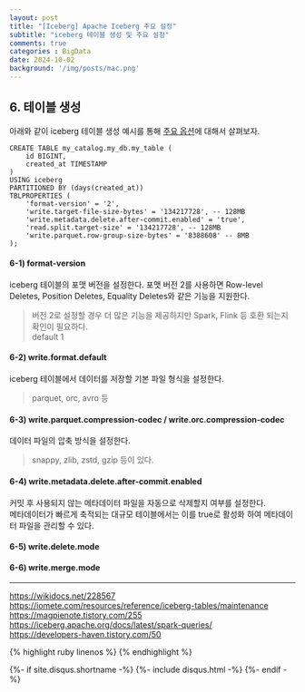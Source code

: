 ```yaml
---
layout: post
title: "[Iceberg] Apache Iceberg 주요 설정"
subtitle: "iceberg 테이블 생성 및 주요 설정" 
comments: true
categories : BigData
date: 2024-10-02
background: '/img/posts/mac.png'
---
```



## 6. 테이블 생성

아래와 같이 iceberg 테이블 생성 예시를 통해 
[주요 옵션](https://iceberg.apache.org/docs/latest/configuration/#reserved-table-properties)에 대해서 살펴보자.  

```
CREATE TABLE my_catalog.my_db.my_table (
    id BIGINT,
    created_at TIMESTAMP
)
USING iceberg
PARTITIONED BY (days(created_at))
TBLPROPERTIES (
    'format-version' = '2',  
    'write.target-file-size-bytes' = '134217728', -- 128MB
    'write.metadata.delete.after-commit.enabled' = 'true',
    'read.split.target-size' = '134217728', -- 128MB
    'write.parquet.row-group-size-bytes' = '8388608' -- 8MB
);
```

#### 6-1) format-version

iceberg 테이블의 포맷 버전을 설정한다. 포맷 버전 2를 사용하면 
Row-level Deletes, Position Deletes, Equality Deletes와 
같은 기능을 지원한다.   

> 버전 2로 설정할 경우 더 많은 기능을 제공하지만 
Spark, Flink 등 호환 되는지 확인이 필요하다.  
> default 1

#### 6-2) write.format.default   

iceberg 테이블에서 데이터를 저장할 기본 파일 형식을 설정한다.    

> parquet, orc, avro 등

#### 6-3) write.parquet.compression-codec / write.orc.compression-codec

데이터 파일의 압축 방식을 설정한다.   

> snappy, zlib, zstd, gzip 등이 있다.  

#### 6-4) write.metadata.delete.after-commit.enabled 

커밋 후 사용되지 않는 메타데이터 파일을 자동으로 삭제할지 여부를 설정한다.   
메타데이터가 빠르게 축적되는 대규모 테이블에서는 이를 true로 활성화 하여 
메타데이터 파일을 관리할 수 있다.   


#### 6-5) write.delete.mode   

#### 6-6) write.merge.mode  



- - -

<https://wikidocs.net/228567>   
<https://iomete.com/resources/reference/iceberg-tables/maintenance>   
<https://magpienote.tistory.com/255>    
<https://iceberg.apache.org/docs/latest/spark-queries/>   
<https://developers-haven.tistory.com/50>   

{% highlight ruby linenos %}
{% endhighlight %}


{%- if site.disqus.shortname -%}
    {%- include disqus.html -%}
{%- endif -%}







